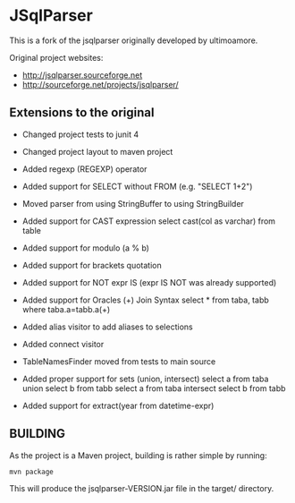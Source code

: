 # JSqlParser

This is a fork of the jsqlparser originally developed by ultimoamore.

Original project websites:

* http://jsqlparser.sourceforge.net
* http://sourceforge.net/projects/jsqlparser/

## Extensions to the original

 * Changed project tests to junit 4
 * Changed project layout to maven project
 * Added regexp (REGEXP) operator
 * Added support for SELECT without FROM  (e.g. "SELECT 1+2")
 * Moved parser from using StringBuffer to using StringBuilder

 * Added support for CAST expression
	select cast(col as varchar) from table
 * Added support for modulo (a % b)
 * Added support for brackets quotation
 * Added support for NOT expr IS (expr IS NOT was already supported)
 * Added support for Oracles (+) Join Syntax
	select * from taba, tabb where taba.a=tabb.a(+)

 * Added alias visitor to add aliases to selections
 * Added connect visitor
 * TableNamesFinder moved from tests to main source 
 * Added proper support for sets (union, intersect) 
	select a from taba union select b from tabb
	select a from taba intersect select b from tabb
 * Added support for extract(year from datetime-expr)

## BUILDING

As the project is a Maven project, building is rather simple by running:

	mvn package

This will produce the jsqlparser-VERSION.jar file in the target/ directory.

